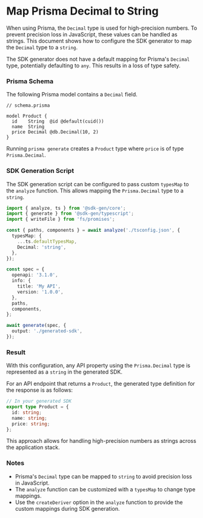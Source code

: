 # Map Prisma Decimal to String

When using Prisma, the `Decimal` type is used for high-precision numbers. To prevent precision loss in JavaScript, these values can be handled as strings. This document shows how to configure the SDK generator to map the `Decimal` type to a `string`.

The SDK generator does not have a default mapping for Prisma's `Decimal` type, potentially defaulting to `any`. This results in a loss of type safety.

### Prisma Schema

The following Prisma model contains a `Decimal` field.

```prisma
// schema.prisma

model Product {
  id    String  @id @default(cuid())
  name  String
  price Decimal @db.Decimal(10, 2)
}
```

Running `prisma generate` creates a `Product` type where `price` is of type `Prisma.Decimal`.

### SDK Generation Script

The SDK generation script can be configured to pass custom `typesMap` to the `analyze` function. This allows mapping the `Prisma.Decimal` type to a `string`.

```typescript
import { analyze, ts } from '@sdk-gen/core';
import { generate } from '@sdk-gen/typescript';
import { writeFile } from 'fs/promises';

const { paths, components } = await analyze('./tsconfig.json', {
  typesMap: {
    ...ts.defaultTypesMap,
    Decimal: 'string',
  },
});

const spec = {
  openapi: '3.1.0',
  info: {
    title: 'My API',
    version: '1.0.0',
  },
  paths,
  components,
};

await generate(spec, {
  output: './generated-sdk',
});
```

### Result

With this configuration, any API property using the `Prisma.Decimal` type is represented as a `string` in the generated SDK.

For an API endpoint that returns a `Product`, the generated type definition for the response is as follows:

```typescript
// In your generated SDK
export type Product = {
  id: string;
  name: string;
  price: string;
};
```

This approach allows for handling high-precision numbers as strings across the application stack.

### Notes

- Prisma's `Decimal` type can be mapped to `string` to avoid precision loss in JavaScript.
- The `analyze` function can be customized with a `typesMap` to change type mappings.
- Use the `createDeriver` option in the `analyze` function to provide the custom mappings during SDK generation.
